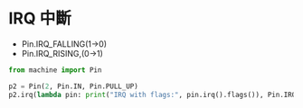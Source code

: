 # IRQ 中斷

- Pin.IRQ_FALLING(1->0)
- Pin.IRQ_RISING,(0->1)

```python
from machine import Pin

p2 = Pin(2, Pin.IN, Pin.PULL_UP)
p2.irq(lambda pin: print("IRQ with flags:", pin.irq().flags()), Pin.IRQ_FALLING)
```
